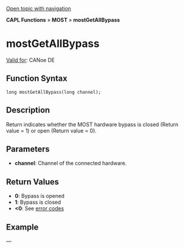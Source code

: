 [Open topic with navigation](../../../../../CANoeDEFamily.htm#Topics/CAPLFunctions/MOST/Functions/CAPLfunctionMOSTGetAllBypass.md)

**CAPL Functions** » **MOST** » **mostGetAllBypass**

# mostGetAllBypass

[Valid for](../../../Shared/FeatureAvailability.md): CANoe DE

## Function Syntax

```
long mostGetAllBypass(long channel);
```

## Description

Return indicates whether the MOST hardware bypass is closed (Return value = 1) or open (Return value = 0).

## Parameters

- **channel**: Channel of the connected hardware.

## Return Values

- **0**: Bypass is opened
- **1**: Bypass is closed
- **<0**: See [error codes](../CAPLfunctionsMOSTErrorCodes.md)

## Example

—
